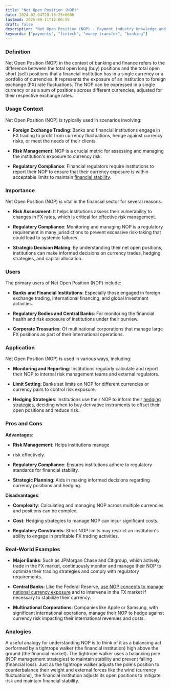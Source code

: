 ```yaml
---
title: "Net Open Position (NOP)"
date: 2024-02-04T20:16:25+0000
lastmod: 2025-08-11T12:00:59
draft: false
description: "Net Open Position (NOP) - Payment industry knowledge and insights"
keywords: ["payments", "fintech", "money transfer", "banking"]
---
```


### Definition

Net Open Position (NOP) in the context of banking and finance refers to the difference between the total open long (buy) positions and the total open short (sell) positions that a financial institution has in a single currency or a portfolio of currencies. It represents the exposure of an institution to foreign exchange (FX) rate fluctuations. The NOP can be expressed in a single currency or as a sum of positions across different currencies, adjusted for their respective exchange rates.

### Usage Context

Net Open Position (NOP) is typically used in scenarios involving:

- **Foreign Exchange Trading**: Banks and financial institutions engage in FX trading to profit from currency fluctuations, hedge against currency risks, or meet the needs of their clients.

- **Risk Management**: NOP is a crucial metric for assessing and managing the institution's exposure to currency risk.

- **Regulatory Compliance**: Financial regulators require institutions to report their NOP to ensure that their currency exposure is within acceptable limits to maintain [financial stability](https://faisalkhanllc.xyz/resources/payments-wiki/f/financial-stability/).

### Importance

Net Open Position (NOP) is vital in the financial sector for several reasons:

- **Risk Assessment**: It helps institutions assess their vulnerability to changes in [FX](https://faisalkhanllc.xyz/resources/payments-wiki/f/fx-foreign-exchange/) rates, which is critical for effective risk management.

- **Regulatory Compliance**: Monitoring and managing NOP is a regulatory requirement in many jurisdictions to prevent excessive risk-taking that could lead to systemic failures.

- **Strategic Decision Making**: By understanding their net open positions, institutions can make informed decisions on currency trades, hedging strategies, and capital allocation.

### Users

The primary users of Net Open Position (NOP) include:

- **Banks and Financial Institutions**: Especially those engaged in foreign exchange trading, international financing, and global investment activities.

- **Regulatory Bodies and Central Banks**: For monitoring the financial health and risk exposure of institutions under their purview.

- **Corporate Treasuries**: Of multinational corporations that manage large FX positions as part of their international operations.

### Application

Net Open Position (NOP) is used in various ways, including:

- **Monitoring and Reporting**: Institutions regularly calculate and report their NOP to internal risk management teams and external regulators.

- **Limit Setting**: Banks set limits on NOP for different currencies or currency pairs to control risk exposure.

- **Hedging Strategies**: Institutions use their NOP to inform their [hedging strategies](https://faisalkhanllc.xyz/resources/payments-wiki/h/hedge-fund/), deciding when to buy derivative instruments to offset their open positions and reduce risk.

### Pros and Cons

**Advantages**:

- **Risk Management**: Helps institutions manage 

-  risk effectively.

- **Regulatory Compliance**: Ensures institutions adhere to regulatory standards for financial stability.

- **Strategic Planning**: Aids in making informed decisions regarding currency positions and hedging.

**Disadvantages**:

- **Complexity**: Calculating and managing NOP across multiple currencies and positions can be complex.

- **Cost**: Hedging strategies to manage NOP can incur significant costs.

- **Regulatory Constraints**: Strict NOP limits may restrict an institution's ability to engage in profitable FX trading activities.

### Real-World Examples

- **Major Banks**: Such as JPMorgan Chase and Citigroup, which actively trade in the FX market, continuously monitor and manage their NOP to optimize their trading strategies and comply with regulatory requirements.

- **Central Banks**: Like the Federal Reserve, [use NOP concepts to manage national currency exposure](https://faisalkhanllc.xyz/resources/payments-wiki/c/central-banks/) and to intervene in the FX market if necessary to stabilize their currency.

- **Multinational Corporations**: Companies like Apple or Samsung, with significant international operations, manage their NOP to hedge against currency risk impacting their international revenues and costs.

### Analogies

A useful analogy for understanding NOP is to think of it as a balancing act performed by a tightrope walker (the financial institution) high above the ground (the financial market). The tightrope walker uses a balancing pole (NOP management strategies) to maintain stability and prevent falling (financial loss). Just as the tightrope walker adjusts the pole's position to counterbalance their weight and external forces like the wind (currency fluctuations), the financial institution adjusts its open positions to mitigate risk and maintain financial stability.